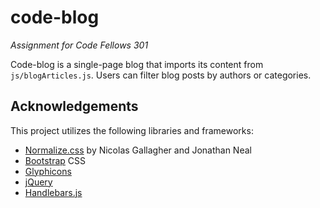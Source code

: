 # code-blog
_Assignment for Code Fellows 301_

Code-blog is a single-page blog that imports its content from `js/blogArticles.js`. Users can filter blog posts by authors or categories.

## Acknowledgements
This project utilizes the following libraries and frameworks:
- [Normalize.css](http://necolas.github.io/normalize.css/) by Nicolas Gallagher and Jonathan Neal
- [Bootstrap](http://getbootstrap.com/) CSS
- [Glyphicons](http://glyphicons.com/)
- [jQuery](http://jquery.com/)
- [Handlebars.js](http://handlebarsjs.com/)
